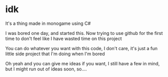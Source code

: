 # idk
It's a thing made in monogame using C#

I was bored one day, and started this. Now trying to use github for the first time to don't feel like I have wasted time on this project

You can do whatever you want with this code, I don't care, it's just a fun little side project that I'm doing when I'm bored

Oh yeah and you can give me ideas if you want, I still have a few in mind, but I might run out of ideas soon, so....

